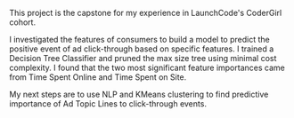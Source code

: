 This project is the capstone for my experience in LaunchCode's CoderGirl cohort.

I investigated the features of consumers to build a model to predict the positive event of ad click-through based on specific features.
I trained a Decision Tree Classifier and pruned the max size tree using minimal cost complexity.
I found that the two most significant feature importances came from Time Spent Online and Time Spent on Site. 

My next steps are to use NLP and KMeans clustering to find predictive importance of Ad Topic Lines to click-through events.
